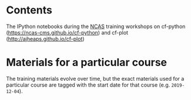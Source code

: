 # Contents

The IPython notebooks during the [NCAS](https://ncas.ac.uk) training
workshops on cf-python (https://ncas-cms.github.io/cf-python) and
cf-plot (http://ajheaps.github.io/cf-plot)

# Materials for a particular course

The training materials evolve over time, but the exact materials used
for a particular course are tagged with the start date for that course
(e.g. `2019-12-04`).